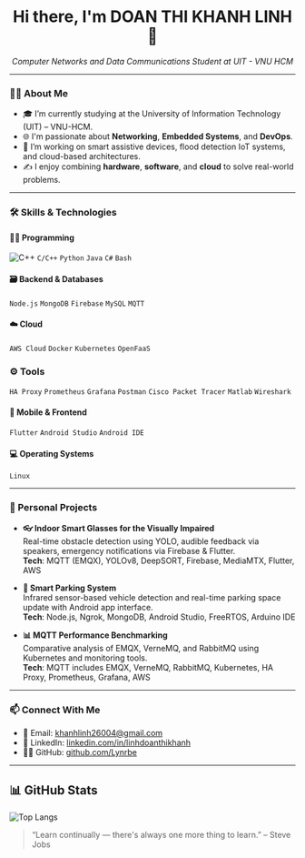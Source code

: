 <h1 align="center">Hi there, I'm DOAN THI KHANH LINH 👋</h1>

<p align="center">
  <em>Computer Networks and Data Communications Student at UIT - VNU HCM</em>
</p>

---

### 👩‍💻 About Me

- 🎓 I’m currently studying at the University of Information Technology (UIT) – VNU-HCM.
- 🌐 I'm passionate about **Networking**, **Embedded Systems**, and **DevOps**.
- 🔭 I’m working on smart assistive devices, flood detection IoT systems, and cloud-based architectures.
- ✍️ I enjoy combining **hardware**, **software**, and **cloud** to solve real-world problems.

---

### 🛠️ Skills & Technologies

#### 👩‍💻 Programming
![C++](https://img.shields.io/badge/C++-00599C?style=flat&logo=c%2b%2b&logoColor=white)
`C/C++` `Python` `Java` `C#` `Bash` 

#### 🗃️ Backend & Databases
`Node.js` `MongoDB` `Firebase` `MySQL` `MQTT`

#### ☁️ Cloud
`AWS Cloud` `Docker` `Kubernetes` `OpenFaaS`

### ⚙ Tools
`HA Proxy` `Prometheus` `Grafana` `Postman` `Cisco Packet Tracer` `Matlab` `Wireshark`

#### 📱 Mobile & Frontend
`Flutter` `Android Studio` `Android IDE`

#### 💻 Operating Systems
`Linux` 

---

### 📌 Personal Projects

- **👓 Indoor Smart Glasses for the Visually Impaired**  
  Real-time obstacle detection using YOLO, audible feedback via speakers, emergency notifications via Firebase & Flutter.  
  **Tech**: MQTT (EMQX), YOLOv8, DeepSORT, Firebase, MediaMTX, Flutter, AWS

- **🚗 Smart Parking System**  
  Infrared sensor-based vehicle detection and real-time parking space update with Android app interface.  
  **Tech**: Node.js, Ngrok, MongoDB, Android Studio, FreeRTOS, Arduino IDE

- **📊 MQTT Performance Benchmarking**  
  Comparative analysis of EMQX, VerneMQ, and RabbitMQ using Kubernetes and monitoring tools.  
  **Tech**: MQTT includes EMQX, VerneMQ, RabbitMQ, Kubernetes, HA Proxy, Prometheus, Grafana, AWS

---

### 📫 Connect With Me

- 📧 Email: [khanhlinh26004@gmail.com](mailto:khanhlinh26004@gmail.com)  
- 💼 LinkedIn: [linkedin.com/in/linhdoanthikhanh](https://linkedin.com/in/linhdoanthikhanh) 
- 🧑‍💻 GitHub: [github.com/Lynrbe](https://github.com/Lynrbe)

---
## 📊 GitHub Stats

![Top Langs](https://github-readme-stats.vercel.app/api/top-langs/?username=lynrbe&layout=compact&theme=default)

> “Learn continually — there's always one more thing to learn.” – Steve Jobs

